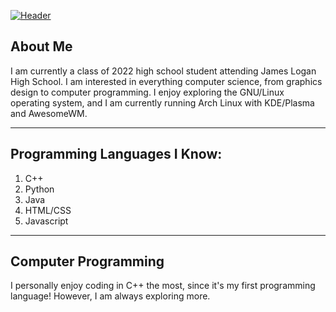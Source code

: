[![Header](https://github.com/DanL2015/DanL2015/blob/main/Liu_Daniel_Header.png?raw=true)](https://daniel-liu-website.herokuapp.com/)

## About Me
I am currently a class of 2022 high school student attending James Logan High School.
I am interested in everything computer science, from graphics design to computer programming.
I enjoy exploring the GNU/Linux operating system, and I am currently running Arch Linux with KDE/Plasma and AwesomeWM.

---

## Programming Languages I Know:
1. C++
2. Python
3. Java
4. HTML/CSS
5. Javascript

---

## Computer Programming
I personally enjoy coding in C++ the most, since it's my first programming language!
However, I am always exploring more.
